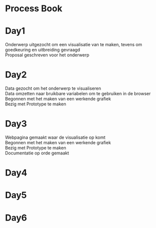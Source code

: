 # Process Book
 
# Day1
Onderwerp uitgezocht om een visualisatie van te maken, tevens om goedkeuring en uitbreiding gevraagd<br>
Proposal geschreven voor het onderwerp<br>

# Day2
Data gezocht om het onderwerp te visualiseren<br>
Data omzetten naar bruikbare variabelen om te gebruiken in de browser<br>
Begonnen met het maken van een werkende grafiek<br>
Bezig met Prototype te maken<br>

# Day3
Webpagina gemaakt waar de visualisatie op komt<br>
Begonnen met het maken van een werkende grafiek<br>
Bezig met Prototype te maken<br>
Documentatie op orde gemaakt<br>


# Day4


# Day5


# Day6